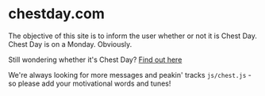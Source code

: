 chestday.com
============

The objective of this site is to inform the user whether or not it is Chest Day. Chest Day is on a Monday. Obviously.

Still wondering whether it's Chest Day? [Find out here](http://chestday.com)

We're always looking for more messages and peakin' tracks `js/chest.js` - so please add your motivational words and tunes!